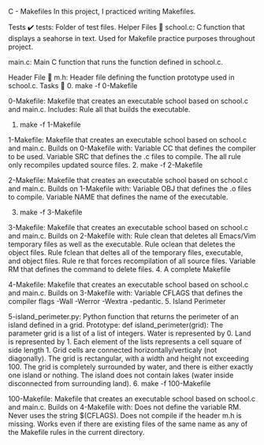 C - Makefiles
In this project, I practiced writing Makefiles.

Tests ✔️
tests: Folder of test files.
Helper Files 🙌
school.c: C function that displays a seahorse in text. Used for Makefile practice purposes throughout project.

main.c: Main C function that runs the function defined in school.c.

Header File 📁
m.h: Header file defining the function prototype used in school.c.
Tasks 📃
0. make -f 0-Makefile

0-Makefile: Makefile that creates an executable school based on school.c and main.c. Includes:
Rule all that builds the executable.
1. make -f 1-Makefile

1-Makefile: Makefile that creates an executable school based on school.c and main.c. Builds on 0-Makefile with:
Variable CC that defines the compiler to be used.
Variable SRC that defines the .c files to compile.
The all rule only recompiles updated source files.
2. make -f 2-Makefile

2-Makefile: Makefile that creates an executable school based on school.c and main.c. Builds on 1-Makefile with:
Variable OBJ that defines the .o files to compile.
Variable NAME that defines the name of the executable.

3. make -f 3-Makefile

3-Makefile: Makefile that creates an executable school based on school.c and main.c. Builds on 2-Makefile with:
Rule clean that deletes all Emacs/Vim temporary files as well as the executable.
Rule oclean that deletes the object files.
Rule fclean that deltes all of the temporary files, executable, and object files.
Rule re that forces recompilation of all source files.
Variable RM that defines the command to delete files.
4. A complete Makefile

4-Makefile: Makefile that creates an executable school based on school.c and main.c. Builds on 3-Makefile with:
Variable CFLAGS that defines the compiler flags -Wall -Werror -Wextra -pedantic.
5. Island Perimeter

5-island_perimeter.py: Python function that returns the perimeter of an island defined in a grid.
Prototype: def island_perimeter(grid):
The parameter grid is a list of a list of integers.
Water is represented by 0.
Land is represented by 1.
Each element of the lists represents a cell square of side length 1.
Grid cells are connected horizontally/verticaly (not diagonally).
The grid is rectangular, with a width and height not exceeding 100.
The grid is completely surrounded by water, and there is either exactly one island or nothing.
The island does not contain lakes (water inside disconnected from surrounding land).
6. make -f 100-Makefile

100-Makefile: Makefile that creates an executable school based on school.c and main.c. Builds on 4-Makefile with:
Does not define the variable RM.
Never uses the string $(CFLAGS).
Does not compile if the header m.h is missing.
Works even if there are existing files of the same name as any of the Makefile rules in the current directory.
